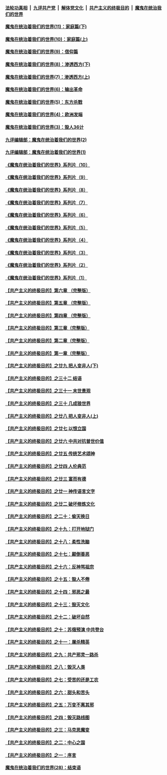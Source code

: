 ####  [法轮功真相](../../../../basic/blob/master/README.md?t=09261231) &nbsp;|&nbsp; [九评共产党](../../../../9ping.md/blob/master/README.md?t=09261231) &nbsp;|&nbsp; [解体党文化](../../../../jtdwh.md/blob/master/README.md?t=09261231)  &nbsp;|&nbsp; [共产主义的终极目的](../../../../gczydzjmd.md/blob/master/README.md?t=09261231) &nbsp;|&nbsp; [魔鬼在统治我们的世界](../../../../mgztzwmdsj.md/blob/master/README.md?t=09261231) 

#### [魔鬼在统治着我们的世界(11)：家庭篇(下)](../pages/nsc422/n10440961.md?t=09261231) 

#### [魔鬼在统治着我们的世界(10)：家庭篇(上)](../pages/nsc422/n10435448.md?t=09261231) 

#### [魔鬼在统治着我们的世界(9)：信仰篇](../pages/nsc422/n10432159.md?t=09261231) 

#### [魔鬼在统治着我们的世界(8)：渗透西方(下)](../pages/nsc422/n10429603.md?t=09261231) 

#### [魔鬼在统治着我们的世界(7)：渗透西方(上)](../pages/nsc422/n10426013.md?t=09261231) 

#### [魔鬼在统治着我们的世界(6)：输出革命](../pages/nsc422/n10421536.md?t=09261231) 

#### [魔鬼在统治着我们的世界(5)：东方杀戮](../pages/nsc422/n10417707.md?t=09261231) 

#### [魔鬼在统治着我们的世界(4)：欧洲发端](../pages/nsc422/n10414890.md?t=09261231) 

#### [魔鬼在统治着我们的世界(3)：毁人36计](../pages/nsc422/n10411583.md?t=09261231) 

#### [九评编辑部：魔鬼在统治着我们的世界(2)](../pages/nsc422/n10410036.md?t=09261231) 

#### [九评编辑部：魔鬼在统治着我们的世界(1)](../pages/nsc422/n10406825.md?t=09261231) 

#### [《魔鬼在统治着我们的世界》系列片（10）](../pages/nsc422/n12292670.md?t=09261231) 

#### [《魔鬼在统治着我们的世界》系列片（9）](../pages/nsc422/n12290859.md?t=09261231) 

#### [《魔鬼在统治着我们的世界》系列片（8）](../pages/nsc422/n12287445.md?t=09261231) 

#### [《魔鬼在统治着我们的世界》系列片（7）](../pages/nsc422/n12283425.md?t=09261231) 

#### [《魔鬼在统治着我们的世界》系列片（6）](../pages/nsc422/n12282314.md?t=09261231) 

#### [《魔鬼在统治着我们的世界》系列片（5）](../pages/nsc422/n12281419.md?t=09261231) 

#### [《魔鬼在统治着我们的世界》系列片（4）](../pages/nsc422/n12274024.md?t=09261231) 

#### [《魔鬼在统治着我们的世界》系列片（3）](../pages/nsc422/n12271322.md?t=09261231) 

#### [《魔鬼在统治着我们的世界》系列片（2）](../pages/nsc422/n12269049.md?t=09261231) 

#### [《魔鬼在统治着我们的世界》系列片（1）](../pages/nsc422/n12267575.md?t=09261231) 

#### [【共产主义的终极目的】第六章 （完整版）](../pages/nsc422/n11428913.md?t=09261231) 

#### [【共产主义的终极目的】第五章 （完整版）](../pages/nsc422/n11428912.md?t=09261231) 

#### [【共产主义的终极目的】第四章 （完整版）](../pages/nsc422/n11428907.md?t=09261231) 

#### [【共产主义的终极目的】第三章（完整版）](../pages/nsc422/n11428848.md?t=09261231) 

#### [【共产主义的终极目的】第二章（完整版）](../pages/nsc422/n11428831.md?t=09261231) 

#### [【共产主义的终极目的】第一章（完整版）](../pages/nsc422/n11417651.md?t=09261231) 

#### [【共产主义的终极目的】之廿九 把人变非人(下)](../pages/nsc422/n11344140.md?t=09261231) 

#### [【共产主义的终极目的】之三十二 结语](../pages/nsc422/n11360535.md?t=09261231) 

#### [【共产主义的终极目的】之三十一 末世景观](../pages/nsc422/n11351129.md?t=09261231) 

#### [【共产主义的终极目的】之三十 几成狼世界](../pages/nsc422/n11348280.md?t=09261231) 

#### [【共产主义的终极目的】之廿八 把人变非人(上)](../pages/nsc422/n11340492.md?t=09261231) 

#### [【共产主义的终极目的】之廿七 以恨立国](../pages/nsc422/n11336944.md?t=09261231) 

#### [【共产主义的终极目的】之廿六 中共对抗普世价值](../pages/nsc422/n11324785.md?t=09261231) 

#### [【共产主义的终极目的】之廿五 传统艺术颂神](../pages/nsc422/n11296396.md?t=09261231) 

#### [【共产主义的终极目的】之廿四 人伦典范](../pages/nsc422/n11296397.md?t=09261231) 

#### [【共产主义的终极目的】之廿三 富而有德](../pages/nsc422/n11283598.md?t=09261231) 

#### [【共产主义的终极目的】之廿一 神传语言文字](../pages/nsc422/n11263265.md?t=09261231) 

#### [【共产主义的终极目的】之廿二 破坏修炼文化](../pages/nsc422/n11245728.md?t=09261231) 

#### [【共产主义的终极目的】之二十：偷天换日](../pages/nsc422/n11238846.md?t=09261231) 

#### [【共产主义的终极目的】之十九：打开地狱门](../pages/nsc422/n11206376.md?t=09261231) 

#### [【共产主义的终极目的】之十八：柔性洗脑](../pages/nsc422/n11199994.md?t=09261231) 

#### [【共产主义的终极目的】之十七：颠倒善恶](../pages/nsc422/n11179782.md?t=09261231) 

#### [【共产主义的终极目的】之十六：反神骂祖宗](../pages/nsc422/n11166798.md?t=09261231) 

#### [【共产主义的终极目的】之十五：毁人不倦](../pages/nsc422/n11166792.md?t=09261231) 

#### [【共产主义的终极目的】之十四：邪恶之最](../pages/nsc422/n11150249.md?t=09261231) 

#### [【共产主义的终极目的】之十三：毁灭文化](../pages/nsc422/n11135227.md?t=09261231) 

#### [【共产主义的终极目的】之十二：破坏自然](../pages/nsc422/n11135214.md?t=09261231) 

#### [【共产主义的终极目的】之十：苏俄预演 中共登台](../pages/nsc422/n11118424.md?t=09261231) 

#### [【共产主义的终极目的】之十一：屠杀精英](../pages/nsc422/n11118442.md?t=09261231) 

#### [【共产主义的终极目的】之九：共产邪灵一路杀](../pages/nsc422/n11114139.md?t=09261231) 

#### [【共产主义的终极目的】之八：毁灭人类](../pages/nsc422/n11108503.md?t=09261231) 

#### [【共产主义的终极目的】之七：受苦的还是工农](../pages/nsc422/n11101809.md?t=09261231) 

#### [【共产主义的终极目的】之六：甜头和苦头](../pages/nsc422/n11096971.md?t=09261231) 

#### [【共产主义的终极目的】之五：万变不离其邪](../pages/nsc422/n11091285.md?t=09261231) 

#### [【共产主义的终极目的】之四：毁灭路线图](../pages/nsc422/n11086284.md?t=09261231) 

#### [【共产主义的终极目的】之三：马克思魔变](../pages/nsc422/n11061941.md?t=09261231) 

#### [【共产主义的终极目的】之二：中心之国](../pages/nsc422/n11047728.md?t=09261231) 

#### [【共产主义的终极目的】之一：序言](../pages/nsc422/n11086077.md?t=09261231) 

#### [魔鬼在统治着我们的世界(28)：结束语](../pages/nsc422/n10936246.md?t=09261231) 

